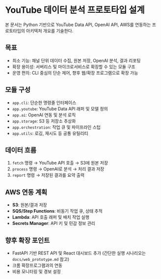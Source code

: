# YouTube 데이터 분석 프로토타입 설계

본 문서는 Python 기반으로 YouTube Data API, OpenAI API, AWS를 연동하는 프로토타입의 아키텍처 개요를 기술한다.

## 목표
- 최소 기능: 채널 단위 데이터 수집, 원본 저장, OpenAI 분석, 결과 리포팅
- 확장 용이성: 서버리스 및 마이크로서비스로 확장할 수 있는 모듈 구조
- 운영 편의: CLI 중심의 단순 제어, 향후 웹/확장 프로그램으로 확장 가능

## 모듈 구성
- `app.cli`: 단순한 명령줄 인터페이스
- `app.youtube`: YouTube Data API 래퍼 및 모델 정의
- `app.ai`: OpenAI 연동 및 분석 로직
- `app.storage`: S3 등 저장소 추상화
- `app.orchestration`: 작업 큐 및 파이프라인 스텁
- `app.utils`: 로깅, 재시도 등 공통 유틸리티

## 데이터 흐름
1. `fetch` 명령 → YouTube API 호출 → S3에 원본 저장
2. `process` 명령 → OpenAI로 분석 → 처리 결과 저장
3. `report` 명령 → 저장된 결과를 요약 출력

## AWS 연동 계획
- **S3**: 원본/결과 저장
- **SQS/Step Functions**: 비동기 작업 큐, 상태 추적
- **Lambda**: API 호출 래퍼 및 배치 작업 실행
- **Secrets Manager**: API 키 및 민감 정보 관리

## 향후 확장 포인트
- FastAPI 기반 REST API 및 React 대시보드 추가 (간단한 실행 시나리오는 `docs/web_prototype.md` 참고)
- 크롬 확장프로그램과의 연동
- 비용 모니터링 및 경보 설정

